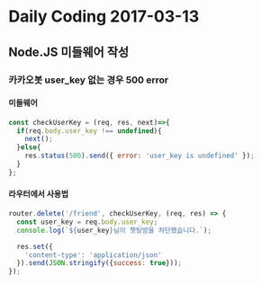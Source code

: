 # Daily Coding 2017-03-13

## Node.JS 미들웨어 작성

### 카카오봇 user_key 없는 경우 500 error


#### 미들웨어
```javascript
const checkUserKey = (req, res, next)=>{
  if(req.body.user_key !== undefined){
    next();
  }else{
    res.status(500).send({ error: 'user_key is undefined' });
  }
};
```

#### 라우터에서 사용법
```javascript
router.delete('/friend', checkUserKey, (req, res) => {
  const user_key = req.body.user_key;
  console.log(`${user_key}님이 쳇팅방을 차단했습니다.`);

  res.set({
    'content-type': 'application/json'
  }).send(JSON.stringify({success: true}));
});
```

